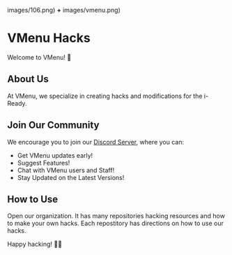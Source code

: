 
images/106.png) **+** images/vmenu.png)

# VMenu Hacks

Welcome to VMenu! 🚀

## About Us

At VMenu, we specialize in creating hacks and modifications for the i-Ready. 

## Join Our Community

We encourage you to join our [Discord Server](https://discord.gg/MnKSFFhVyT), where you can:

- Get VMenu updates early!
- Suggest Features!
- Chat with VMenu users and Staff!
- Stay Updated on the Latest Versions!

## How to Use
Open our organization. It has many repositories hacking resources and how to make your own hacks.
Each repostitory has directions on how to use our hacks.


Happy hacking! 🎉✨
